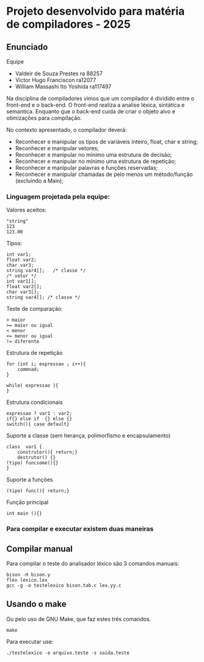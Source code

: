 # Projeto desenvolvido para matéria de compiladores - 2025

## Enunciado

Equipe
- Valdeir de Souza Prestes ra 88257
- Victor Hugo Franciscon ra12077
- William Massashi Ito Yoshida ra117497

Na disciplina de compiladores vimos que um compilador é dividido entre o
front-end e o back-end. O front-end realiza a analise léxica, sintática
e semantica. Enquanto que o back-end cuida de criar o objeto alvo e otimizações
para compilação.

No contexto apresentado, o compilador deverá:  
- Reconhecer e manipular os tipos de variáveis inteiro, float, char e
string;  
- Reconhecer e manipular vetores;  
- Reconhecer e manipular no mínimo uma estrutura de decisão;  
- Reconhecer e manipular no mínimo uma estrutura de repetição;  
- Reconhecer e manipular palavras e funções reservadas;  
- Reconhecer e manipular chamadas de pelo menos um método/função  
(excluindo a Main);  
   
   
   


### Linguagem projetada pela equipe:
Valores aceitos:  
```
"string"
123
123.00
```

Tipos:
```
int var1;
float var2;
char var3; 
string var4[];   /* classe */
/* vetor */
int var1[];
float var2[];
char var3[]; 
string var4[]; /* classe */
```

Teste de comparação:
```
> maior
>= maior ou igual
< menor
<= menor ou igual
!= diferente
```
Estrutura de repetição
```
for (int i; expressao ; i++){
	commnad;
}

while( expressao ){
}
```
Estrutura condicionais
```
expressao ? var1 : var2; 
if{} else if  {} else {}
switch(){ case default}
```

Suporte a classe (sem herança, polimorfismo e encapsulamento)
```
class  var1 {
 	construtor(){ return;}
	destrutor() {}
(tipo) funcsome(){}
}
```
Suporte a funções
```
(tipo) func(){ return;}
```

Função principal
```
int main (){}
```

### Para compilar e executar existem duas  maneiras
## Compilar manual
   
Para compilar o teste do analisador léxico são 3 comandos manuais:
```
bison -H bison.y
flex lexico.lex
gcc -g -o testelexico bison.tab.c lex.yy.c
```

## Usando o make 
Ou pelo uso de GNU Make, que faz estes três comandos.  
```
make
```


Para executar use:
```
./testelexico -e arquivo.teste -s saida.teste
```
